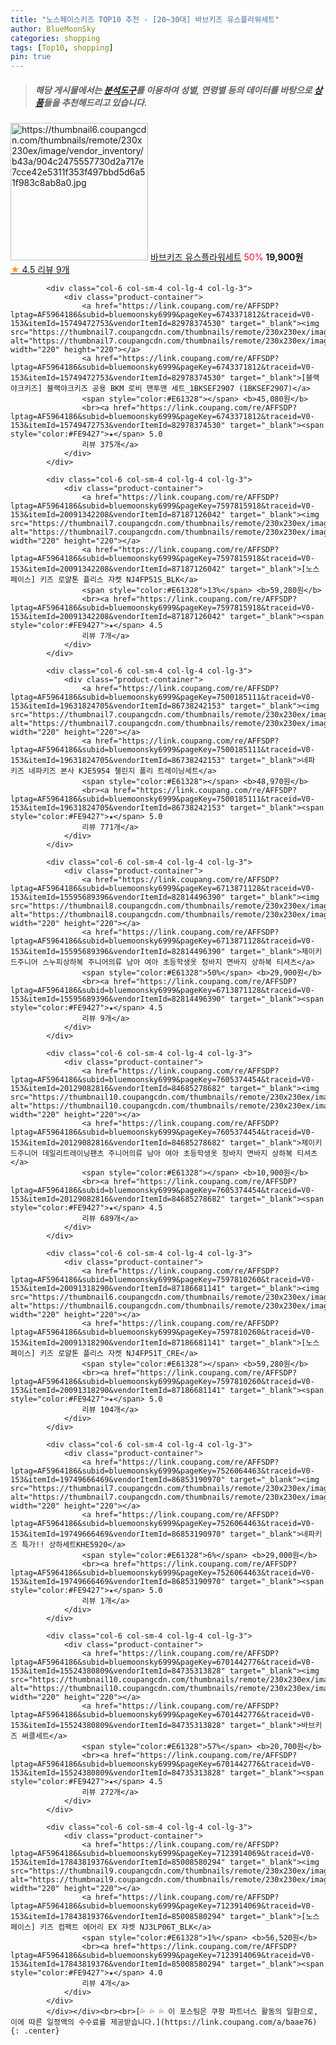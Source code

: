 ```yaml
---
title: "노스페이스키즈 TOP10 추천 - [20~30대] 바브키즈 유스플라워세트"
author: BlueMoonSky
categories: shopping
tags: [Top10, shopping]
pin: true
---
```


> ##### 해당 게시물에서는 [**분석도구**](https://itemscout.io/)를 이용하여 **성별**, **연령별** 등의 데이터를 바탕으로 [**상품**](https://link.coupang.com/a/baae76)들을 추천해드리고 있습니다.
<div class="container"><div class="row">
            <div class="col-6 col-sm-4 col-lg-4 col-lg-3">
                <div class="product-container">
                    <a href="https://link.coupang.com/re/AFFSDP?lptag=AF5964186&subid=bluemoonsky6999&pageKey=6717879489&traceid=V0-153&itemId=15617359956&vendorItemId=84735511635" target="_blank"><img src="https://thumbnail6.coupangcdn.com/thumbnails/remote/230x230ex/image/vendor_inventory/b43a/904c2475557730d2a717e7cce42e5311f353f497bbd5d6a51f983c8ab8a0.jpg" alt="https://thumbnail6.coupangcdn.com/thumbnails/remote/230x230ex/image/vendor_inventory/b43a/904c2475557730d2a717e7cce42e5311f353f497bbd5d6a51f983c8ab8a0.jpg" width="220" height="220"></a>
                    <a href="https://link.coupang.com/re/AFFSDP?lptag=AF5964186&subid=bluemoonsky6999&pageKey=6717879489&traceid=V0-153&itemId=15617359956&vendorItemId=84735511635" target="_blank">바브키즈 유스플라워세트</a>
                    <span style="color:#E61328">50%</span> <b>19,900원</b>
                    <br><a href="https://link.coupang.com/re/AFFSDP?lptag=AF5964186&subid=bluemoonsky6999&pageKey=6717879489&traceid=V0-153&itemId=15617359956&vendorItemId=84735511635" target="_blank"><span style="color:#FE9427">★</span> 4.5
                    리뷰 9개</a>
                </div>
            </div>
            
            <div class="col-6 col-sm-4 col-lg-4 col-lg-3">
                <div class="product-container">
                    <a href="https://link.coupang.com/re/AFFSDP?lptag=AF5964186&subid=bluemoonsky6999&pageKey=6743371812&traceid=V0-153&itemId=15749472753&vendorItemId=82978374530" target="_blank"><img src="https://thumbnail7.coupangcdn.com/thumbnails/remote/230x230ex/image/vendor_inventory/7d12/e0e9b08488711b9f57ec7985bf9e790ee41f370d12ed2e069ff521629e30.jpg" alt="https://thumbnail7.coupangcdn.com/thumbnails/remote/230x230ex/image/vendor_inventory/7d12/e0e9b08488711b9f57ec7985bf9e790ee41f370d12ed2e069ff521629e30.jpg" width="220" height="220"></a>
                    <a href="https://link.coupang.com/re/AFFSDP?lptag=AF5964186&subid=bluemoonsky6999&pageKey=6743371812&traceid=V0-153&itemId=15749472753&vendorItemId=82978374530" target="_blank">[블랙야크키즈] 블랙야크키즈 공용 BKM 로비 맨투맨 세트_1BKSEF2907 (1BKSEF2907)</a>
                    <span style="color:#E61328"></span> <b>45,080원</b>
                    <br><a href="https://link.coupang.com/re/AFFSDP?lptag=AF5964186&subid=bluemoonsky6999&pageKey=6743371812&traceid=V0-153&itemId=15749472753&vendorItemId=82978374530" target="_blank"><span style="color:#FE9427">★</span> 5.0
                    리뷰 375개</a>
                </div>
            </div>
            
            <div class="col-6 col-sm-4 col-lg-4 col-lg-3">
                <div class="product-container">
                    <a href="https://link.coupang.com/re/AFFSDP?lptag=AF5964186&subid=bluemoonsky6999&pageKey=7597815918&traceid=V0-153&itemId=20091342208&vendorItemId=87187126042" target="_blank"><img src="https://thumbnail7.coupangcdn.com/thumbnails/remote/230x230ex/image/vendor_inventory/b462/6280f0afd79280b14cdf0bfc3c172f1533878b61c40a545804e996c08b6a.jpg" alt="https://thumbnail7.coupangcdn.com/thumbnails/remote/230x230ex/image/vendor_inventory/b462/6280f0afd79280b14cdf0bfc3c172f1533878b61c40a545804e996c08b6a.jpg" width="220" height="220"></a>
                    <a href="https://link.coupang.com/re/AFFSDP?lptag=AF5964186&subid=bluemoonsky6999&pageKey=7597815918&traceid=V0-153&itemId=20091342208&vendorItemId=87187126042" target="_blank">[노스페이스] 키즈 로얄톤 플리스 자켓 NJ4FP51S_BLK</a>
                    <span style="color:#E61328">13%</span> <b>59,280원</b>
                    <br><a href="https://link.coupang.com/re/AFFSDP?lptag=AF5964186&subid=bluemoonsky6999&pageKey=7597815918&traceid=V0-153&itemId=20091342208&vendorItemId=87187126042" target="_blank"><span style="color:#FE9427">★</span> 4.5
                    리뷰 7개</a>
                </div>
            </div>
            
            <div class="col-6 col-sm-4 col-lg-4 col-lg-3">
                <div class="product-container">
                    <a href="https://link.coupang.com/re/AFFSDP?lptag=AF5964186&subid=bluemoonsky6999&pageKey=7500185111&traceid=V0-153&itemId=19631824705&vendorItemId=86738242153" target="_blank"><img src="https://thumbnail7.coupangcdn.com/thumbnails/remote/230x230ex/image/vendor_inventory/b1da/07dd5f364cbee5b1efdb1922833c90b63b002d41eb241ecb59f861c7369a.jpg" alt="https://thumbnail7.coupangcdn.com/thumbnails/remote/230x230ex/image/vendor_inventory/b1da/07dd5f364cbee5b1efdb1922833c90b63b002d41eb241ecb59f861c7369a.jpg" width="220" height="220"></a>
                    <a href="https://link.coupang.com/re/AFFSDP?lptag=AF5964186&subid=bluemoonsky6999&pageKey=7500185111&traceid=V0-153&itemId=19631824705&vendorItemId=86738242153" target="_blank">네파 키즈 네파키즈 본사 KJE5954 챌린지 폴리 트레이닝세트</a>
                    <span style="color:#E61328"></span> <b>48,970원</b>
                    <br><a href="https://link.coupang.com/re/AFFSDP?lptag=AF5964186&subid=bluemoonsky6999&pageKey=7500185111&traceid=V0-153&itemId=19631824705&vendorItemId=86738242153" target="_blank"><span style="color:#FE9427">★</span> 5.0
                    리뷰 771개</a>
                </div>
            </div>
            
            <div class="col-6 col-sm-4 col-lg-4 col-lg-3">
                <div class="product-container">
                    <a href="https://link.coupang.com/re/AFFSDP?lptag=AF5964186&subid=bluemoonsky6999&pageKey=6713871128&traceid=V0-153&itemId=15595689396&vendorItemId=82814496390" target="_blank"><img src="https://thumbnail8.coupangcdn.com/thumbnails/remote/230x230ex/image/vendor_inventory/9288/770826a60a5da1485b040c080988e46a66b0a58cea9e1305b4d77ce7d24e.jpg" alt="https://thumbnail8.coupangcdn.com/thumbnails/remote/230x230ex/image/vendor_inventory/9288/770826a60a5da1485b040c080988e46a66b0a58cea9e1305b4d77ce7d24e.jpg" width="220" height="220"></a>
                    <a href="https://link.coupang.com/re/AFFSDP?lptag=AF5964186&subid=bluemoonsky6999&pageKey=6713871128&traceid=V0-153&itemId=15595689396&vendorItemId=82814496390" target="_blank">제이키드주니어 스누피상하복 주니어의류 남아 여아 초등학생옷 청바지 면바지 상하복 티셔츠</a>
                    <span style="color:#E61328">50%</span> <b>29,900원</b>
                    <br><a href="https://link.coupang.com/re/AFFSDP?lptag=AF5964186&subid=bluemoonsky6999&pageKey=6713871128&traceid=V0-153&itemId=15595689396&vendorItemId=82814496390" target="_blank"><span style="color:#FE9427">★</span> 4.5
                    리뷰 9개</a>
                </div>
            </div>
            
            <div class="col-6 col-sm-4 col-lg-4 col-lg-3">
                <div class="product-container">
                    <a href="https://link.coupang.com/re/AFFSDP?lptag=AF5964186&subid=bluemoonsky6999&pageKey=7605374454&traceid=V0-153&itemId=20129082816&vendorItemId=84685278682" target="_blank"><img src="https://thumbnail10.coupangcdn.com/thumbnails/remote/230x230ex/image/vendor_inventory/7b54/d1dba935954be7e721fb47d372dd0ad2e5140960a7f5d63747cfdc48c202.jpg" alt="https://thumbnail10.coupangcdn.com/thumbnails/remote/230x230ex/image/vendor_inventory/7b54/d1dba935954be7e721fb47d372dd0ad2e5140960a7f5d63747cfdc48c202.jpg" width="220" height="220"></a>
                    <a href="https://link.coupang.com/re/AFFSDP?lptag=AF5964186&subid=bluemoonsky6999&pageKey=7605374454&traceid=V0-153&itemId=20129082816&vendorItemId=84685278682" target="_blank">제이키드주니어 데일리트레이닝팬츠 주니어의류 남아 여아 초등학생옷 청바지 면바지 상하복 티셔츠</a>
                    <span style="color:#E61328"></span> <b>10,900원</b>
                    <br><a href="https://link.coupang.com/re/AFFSDP?lptag=AF5964186&subid=bluemoonsky6999&pageKey=7605374454&traceid=V0-153&itemId=20129082816&vendorItemId=84685278682" target="_blank"><span style="color:#FE9427">★</span> 4.5
                    리뷰 689개</a>
                </div>
            </div>
            
            <div class="col-6 col-sm-4 col-lg-4 col-lg-3">
                <div class="product-container">
                    <a href="https://link.coupang.com/re/AFFSDP?lptag=AF5964186&subid=bluemoonsky6999&pageKey=7597810260&traceid=V0-153&itemId=20091318290&vendorItemId=87186681141" target="_blank"><img src="https://thumbnail6.coupangcdn.com/thumbnails/remote/230x230ex/image/vendor_inventory/669a/f081dafc9398f3f0ee22b3ac4d1c1f5541b1e533a0079dc6c194235ebf78.jpg" alt="https://thumbnail6.coupangcdn.com/thumbnails/remote/230x230ex/image/vendor_inventory/669a/f081dafc9398f3f0ee22b3ac4d1c1f5541b1e533a0079dc6c194235ebf78.jpg" width="220" height="220"></a>
                    <a href="https://link.coupang.com/re/AFFSDP?lptag=AF5964186&subid=bluemoonsky6999&pageKey=7597810260&traceid=V0-153&itemId=20091318290&vendorItemId=87186681141" target="_blank">[노스페이스] 키즈 로얄톤 플리스 자켓 NJ4FP51T_CRE</a>
                    <span style="color:#E61328"></span> <b>59,280원</b>
                    <br><a href="https://link.coupang.com/re/AFFSDP?lptag=AF5964186&subid=bluemoonsky6999&pageKey=7597810260&traceid=V0-153&itemId=20091318290&vendorItemId=87186681141" target="_blank"><span style="color:#FE9427">★</span> 5.0
                    리뷰 104개</a>
                </div>
            </div>
            
            <div class="col-6 col-sm-4 col-lg-4 col-lg-3">
                <div class="product-container">
                    <a href="https://link.coupang.com/re/AFFSDP?lptag=AF5964186&subid=bluemoonsky6999&pageKey=7526064463&traceid=V0-153&itemId=19749666469&vendorItemId=86853190970" target="_blank"><img src="https://thumbnail7.coupangcdn.com/thumbnails/remote/230x230ex/image/vendor_inventory/52c6/c099b6508c20cacfe6acb4659efef85a1d9414f49d812d3a60899860cf31.JPG" alt="https://thumbnail7.coupangcdn.com/thumbnails/remote/230x230ex/image/vendor_inventory/52c6/c099b6508c20cacfe6acb4659efef85a1d9414f49d812d3a60899860cf31.JPG" width="220" height="220"></a>
                    <a href="https://link.coupang.com/re/AFFSDP?lptag=AF5964186&subid=bluemoonsky6999&pageKey=7526064463&traceid=V0-153&itemId=19749666469&vendorItemId=86853190970" target="_blank">네파키즈 특가!! 상하세트KHE5920</a>
                    <span style="color:#E61328">6%</span> <b>29,000원</b>
                    <br><a href="https://link.coupang.com/re/AFFSDP?lptag=AF5964186&subid=bluemoonsky6999&pageKey=7526064463&traceid=V0-153&itemId=19749666469&vendorItemId=86853190970" target="_blank"><span style="color:#FE9427">★</span> 5.0
                    리뷰 1개</a>
                </div>
            </div>
            
            <div class="col-6 col-sm-4 col-lg-4 col-lg-3">
                <div class="product-container">
                    <a href="https://link.coupang.com/re/AFFSDP?lptag=AF5964186&subid=bluemoonsky6999&pageKey=6701442776&traceid=V0-153&itemId=15524380809&vendorItemId=84735313828" target="_blank"><img src="https://thumbnail10.coupangcdn.com/thumbnails/remote/230x230ex/image/vendor_inventory/4d8f/aafc960adb86510bdb801117adc44a6736c43fa176d37524050cea79aaad.jpg" alt="https://thumbnail10.coupangcdn.com/thumbnails/remote/230x230ex/image/vendor_inventory/4d8f/aafc960adb86510bdb801117adc44a6736c43fa176d37524050cea79aaad.jpg" width="220" height="220"></a>
                    <a href="https://link.coupang.com/re/AFFSDP?lptag=AF5964186&subid=bluemoonsky6999&pageKey=6701442776&traceid=V0-153&itemId=15524380809&vendorItemId=84735313828" target="_blank">바브키즈 써클세트</a>
                    <span style="color:#E61328">57%</span> <b>20,700원</b>
                    <br><a href="https://link.coupang.com/re/AFFSDP?lptag=AF5964186&subid=bluemoonsky6999&pageKey=6701442776&traceid=V0-153&itemId=15524380809&vendorItemId=84735313828" target="_blank"><span style="color:#FE9427">★</span> 4.5
                    리뷰 272개</a>
                </div>
            </div>
            
            <div class="col-6 col-sm-4 col-lg-4 col-lg-3">
                <div class="product-container">
                    <a href="https://link.coupang.com/re/AFFSDP?lptag=AF5964186&subid=bluemoonsky6999&pageKey=7123914069&traceid=V0-153&itemId=17843819376&vendorItemId=85008580294" target="_blank"><img src="https://thumbnail9.coupangcdn.com/thumbnails/remote/230x230ex/image/vendor_inventory/e3c0/f09b859fb98c160a19d92145fe5764870976af776084a0fff380b4e51f95.jpg" alt="https://thumbnail9.coupangcdn.com/thumbnails/remote/230x230ex/image/vendor_inventory/e3c0/f09b859fb98c160a19d92145fe5764870976af776084a0fff380b4e51f95.jpg" width="220" height="220"></a>
                    <a href="https://link.coupang.com/re/AFFSDP?lptag=AF5964186&subid=bluemoonsky6999&pageKey=7123914069&traceid=V0-153&itemId=17843819376&vendorItemId=85008580294" target="_blank">[노스페이스] 키즈 컴팩트 에어리 EX 쟈켓 NJ3LP06T_BLK</a>
                    <span style="color:#E61328">1%</span> <b>56,520원</b>
                    <br><a href="https://link.coupang.com/re/AFFSDP?lptag=AF5964186&subid=bluemoonsky6999&pageKey=7123914069&traceid=V0-153&itemId=17843819376&vendorItemId=85008580294" target="_blank"><span style="color:#FE9427">★</span> 4.0
                    리뷰 4개</a>
                </div>
            </div>
            </div></div><br><br>[💦 💦 💦 이 포스팅은 쿠팡 파트너스 활동의 일환으로, 이에 따른 일정액의 수수료를 제공받습니다.](https://link.coupang.com/a/baae76){: .center}